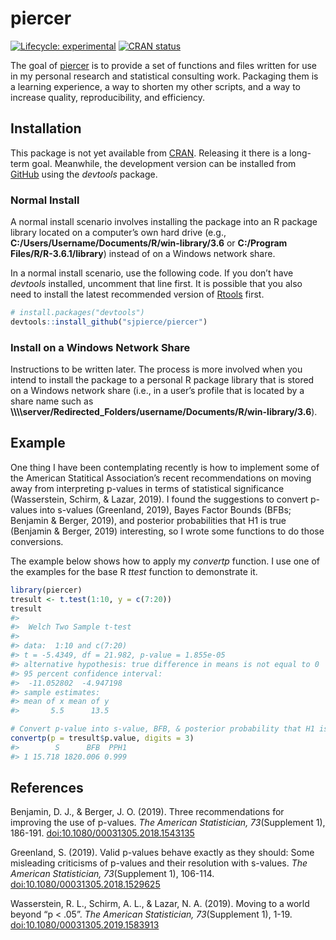 
<!-- README.md is generated from README.Rmd. Please edit that file -->

# piercer

<!-- badges: start -->

[![Lifecycle:
experimental](https://img.shields.io/badge/lifecycle-experimental-orange.svg)](https://www.tidyverse.org/lifecycle/#experimental)
[![CRAN
status](https://www.r-pkg.org/badges/version/piercer)](https://CRAN.R-project.org/package=piercer)
<!-- badges: end -->

The goal of [piercer](https://github.com/sjpierce/piercer) is to provide
a set of functions and files written for use in my personal research and
statistical consulting work. Packaging them is a learning experience, a
way to shorten my other scripts, and a way to increase quality,
reproducibility, and efficiency.

## Installation

This package is not yet available from
[CRAN](https://CRAN.R-project.org). Releasing it there is a long-term
goal. Meanwhile, the development version can be installed from
[GitHub](https://github.com) using the *devtools* package.

### Normal Install

A normal install scenario involves installing the package into an R
package library located on a computer’s own hard drive (e.g.,
**C:/Users/Username/Documents/R/win-library/3.6** or **C:/Program
Files/R/R-3.6.1/library**) instead of on a Windows network share.

In a normal install scenario, use the following code. If you don’t have
*devtools* installed, uncomment that line first. It is possible that you
also need to install the latest recommended version of
[Rtools](https://cran.r-project.org/bin/windows/Rtools) first.

``` r
# install.packages("devtools")
devtools::install_github("sjpierce/piercer")
```

### Install on a Windows Network Share

Instructions to be written later. The process is more involved when you
intend to install the package to a personal R package library that is
stored on a Windows network share (i.e., in a user’s profile that is
located by a share name such as
**\\\\\\\\server/Redirected\_Folders/username/Documents/R/win-library/3.6**).

## Example

One thing I have been contemplating recently is how to implement some of
the American Statitical Association’s recent recommendations on moving
away from interpreting p-values in terms of statistical significance
(Wasserstein, Schirm, & Lazar, 2019). I found the suggestions to convert
p-values into s-values (Greenland, 2019), Bayes Factor Bounds (BFBs;
Benjamin & Berger, 2019), and posterior probabilities that H1 is true
(Benjamin & Berger, 2019) interesting, so I wrote some functions to do
those conversions.

The example below shows how to apply my *convertp* function. I use one
of the examples for the base R *ttest* function to demonstrate it.

``` r
library(piercer)
tresult <- t.test(1:10, y = c(7:20))
tresult
#> 
#>  Welch Two Sample t-test
#> 
#> data:  1:10 and c(7:20)
#> t = -5.4349, df = 21.982, p-value = 1.855e-05
#> alternative hypothesis: true difference in means is not equal to 0
#> 95 percent confidence interval:
#>  -11.052802  -4.947198
#> sample estimates:
#> mean of x mean of y 
#>       5.5      13.5

# Convert p-value into s-value, BFB, & posterior probability that H1 is true. 
convertp(p = tresult$p.value, digits = 3)
#>        S      BFB  PPH1
#> 1 15.718 1820.006 0.999
```

## References

Benjamin, D. J., & Berger, J. O. (2019). Three recommendations for
improving the use of p-values. *The American Statistician,
73*(Supplement 1), 186-191.
[doi:10.1080/00031305.2018.1543135](https://doi.org/10.1080/00031305.2018.1543135)

Greenland, S. (2019). Valid p-values behave exactly as they should: Some
misleading criticisms of p-values and their resolution with s-values.
*The American Statistician, 73*(Supplement 1), 106-114.
[doi:10.1080/00031305.2018.1529625](https://doi.org/10.1080/00031305.2018.1529625)

Wasserstein, R. L., Schirm, A. L., & Lazar, N. A. (2019). Moving to a
world beyond “p \< .05”. *The American Statistician, 73*(Supplement 1),
1-19.
[doi:10.1080/00031305.2019.1583913](https://doi.org/10.1080/00031305.2019.1583913)

